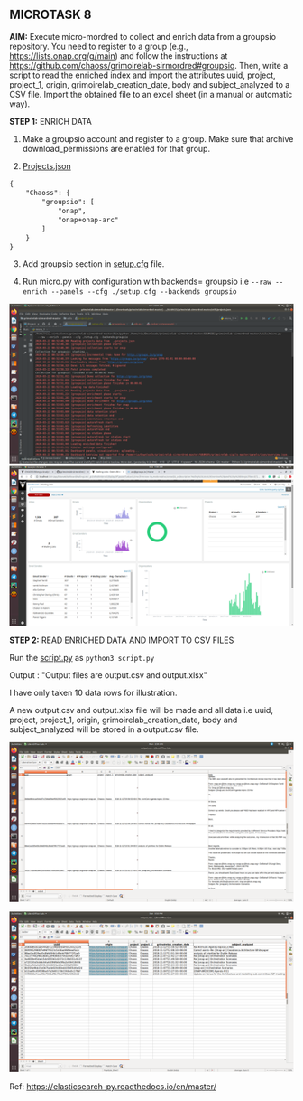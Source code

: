 ## MICROTASK 8

**AIM:** Execute micro-mordred to collect and enrich data from a groupsio repository. You need to register to a group (e.g., https://lists.onap.org/g/main) and follow the instructions at https://github.com/chaoss/grimoirelab-sirmordred#groupsio. 
Then, write a script to read the enriched index and import the attributes uuid, project, project_1, origin, grimoirelab_creation_date, body and subject_analyzed to a CSV file. Import the obtained file to an excel sheet (in a manual or automatic way).

**STEP 1:** ENRICH DATA

1. Make a groupsio account and register to a group. Make sure that archive download_permissions are enabled for that group. 

2. [Projects.json](https://github.com/ria18405/Microtasks/blob/master/Microtask8/assets/Projects.json)

```
{
    "Chaoss": {
        "groupsio": [
            "onap",
            "onap+onap-arc"
        ]
    }
}
```

3. Add groupsio section in [setup.cfg](https://github.com/ria18405/Microtasks/blob/master/Microtask8/assets/setup.cfg) file.

4. Run micro.py with configuration with backends= groupsio 
	i.e ```--raw --enrich --panels --cfg ./setup.cfg --backends groupsio```

![Image description](https://github.com/ria18405/Microtasks/blob/master/Microtask8/assets/collection.png)
![Image description](https://github.com/ria18405/Microtasks/blob/master/Microtask8/assets/kibana2.png)


**STEP 2:** READ ENRICHED DATA AND IMPORT TO CSV FILES

Run the [script.py](https://github.com/ria18405/Microtasks/blob/master/Microtask8/script.py) as 
	`python3 script.py`

Output : "Output files are output.csv and output.xlsx"

I have only taken 10 data rows for illustration.


A new output.csv and output.xlsx file will be made and all data i.e uuid, project, project_1, origin, grimoirelab_creation_date, body and subject_analyzed will be stored in a output.csv file. 

![Image description](https://github.com/ria18405/Microtasks/blob/master/Microtask8/assets/csv.png)


![Image description](https://github.com/ria18405/Microtasks/blob/master/Microtask8/assets/excel.png)


Ref:
https://elasticsearch-py.readthedocs.io/en/master/
